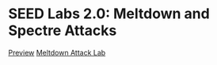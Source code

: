 # SEED Labs 2.0: Meltdown and Spectre Attacks

[Preview](https://xingjianxuanyuan.github.io/side-channels-seedlab/)
[Meltdown Attack Lab](https://xingjianxuanyuan.github.io/meltdown-seedlab/)

